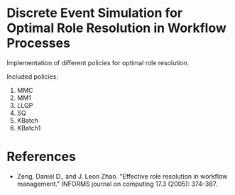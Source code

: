 # Discrete Event Simulation for Optimal Role Resolution in Workflow Processes

Implementation of different policies for optimal role resolution.

Included policies:

1. MMC
2. MM1
3. LLQP
4. SQ
5. KBatch
6. KBatch1

# References

- Zeng, Daniel D., and J. Leon Zhao. "Effective role resolution in workflow management." INFORMS journal on computing 17.3 (2005): 374-387.
